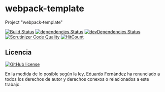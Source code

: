 # webpack-template

Project "webpack-template"

[![Build Status](https://travis-ci.org/edufrojo/webpack-template.svg?branch=master)](https://travis-ci.org/edufrojo/webpack-template)
[![dependencies Status](https://david-dm.org/edufrojo/webpack-template/status.svg)](https://david-dm.org/edufrojo/webpack-template)
[![devDependencies Status](https://david-dm.org/edufrojo/webpack-template/dev-status.svg)](https://david-dm.org/edufrojo/webpack-template?type=dev)
[![Scrutinizer Code Quality](https://scrutinizer-ci.com/g/edufrojo/webpack-template/badges/quality-score.png?b=master)](https://scrutinizer-ci.com/g/edufrojo/webpack-template/?branch=master)
[![HitCount](http://hits.dwyl.io/edufrojo/webpack-template.svg)](http://hits.dwyl.io/edufrojo/webpack-template)

## Licencia

[![GitHub license](https://img.shields.io/github/license/edufrojo/webpack-template.svg)](https://github.com/edufrojo/webpack-template/blob/master/LICENSE)

En la medida de lo posible según la ley, [Eduardo Fernández](https://edufrojo.dev) ha renunciado a todos los derechos de autor y derechos conexos o relacionados a este trabajo.

